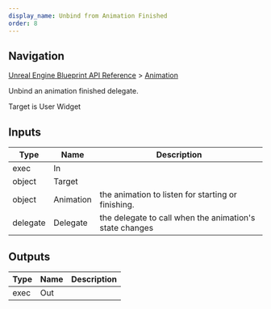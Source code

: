 ```yaml
---
display_name: Unbind from Animation Finished
order: 8
---
```

## Navigation

[Unreal Engine Blueprint API Reference](https://dev.epicgames.com/documentation/en-us/unreal-engine/BlueprintAPI) > [Animation](https://dev.epicgames.com/documentation/en-us/unreal-engine/BlueprintAPI/Animation)

Unbind an animation finished delegate.

Target is User Widget

## Inputs

| Type | Name | Description |
| --- | --- | --- |
| exec | In |  |
| object | Target |  |
| object | Animation | the animation to listen for starting or finishing. |
| delegate | Delegate | the delegate to call when the animation's state changes |

## Outputs

| Type | Name | Description |
| --- | --- | --- |
| exec | Out |  |
